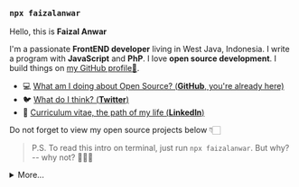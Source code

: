 <!-- &nbsp; ![](https://visitor-badge.glitch.me/badge?page_id=faizalanwar.faizalanwar) -->

### `npx faizalanwar`


Hello, this is **Faizal Anwar**

I'm a passionate **FrontEND developer** living in West Java, Indonesia.  I write a program  with **JavaScript** and **PhP**.  I love **open source development**.  I build things on [my GitHub profile🚶](https://github.com/faizalanwar).

  
- 💻  [What am I doing about Open Source? (**GitHub**, you're already here)](https://github.com/faizalanwar)
- 🐦  [What do I think? (**Twitter**)](https://twitter.com/fzlanwr)
- 🏹  [Curriculum vitae, the path of my life (**LinkedIn**)](https://linkedin.com/in/faizalanwar)


Do not forget to view my open source projects below 👇🏻

> P.S. To read this intro on terminal, just run `npx faizalanwar`. But why? -- why not? 🤷🏻‍♂️

<details>
  <summary>More...</summary>
 <img height="180em" src="https://github-readme-stats.vercel.app/api?username=faizalanwar&count_private=true&show_icons=true&include_all_commits=true&hide_border=true" alt="faizalanwar's github stats" />
  <img height="180em" src="https://github-readme-stats.vercel.app/api/top-langs/?username=faizalanwar&layout=compact&hide_border=true"/>
  
<!--   <img height="180em" src="https://github-readme-streak-stats.herokuapp.com/?user=faizalanwar&hide_border=true"/> -->
  
  
</details>
